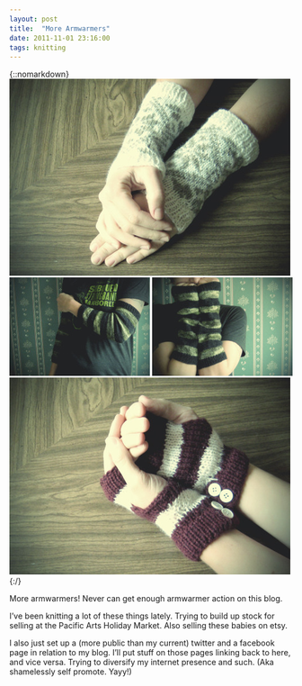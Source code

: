 ```yaml
---
layout: post
title:  "More Armwarmers"
date: 2011-11-01 23:16:00
tags: knitting
---
```

{::nomarkdown}
<img src="/uploads/2011/11/mitts01.jpg">
<img src="/uploads/2011/11/mitts02.jpg">
<img src="/uploads/2011/11/mitts03.jpg">
<img src="/uploads/2011/11/mitts04.jpg">
{:/}

More armwarmers! Never can get enough armwarmer action on this blog.

I’ve been knitting a lot of these things lately. Trying to build up stock for selling at the Pacific Arts Holiday Market. Also selling these babies on etsy.

I also just set up a (more public than my current) twitter and a facebook page in relation to my blog. I’ll put stuff on those pages linking back to here, and vice versa. Trying to diversify my internet presence and such. (Aka shamelessly self promote. Yayy!)
